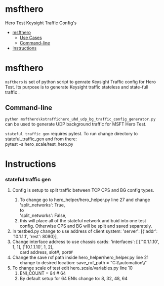# msfthero
Hero Test Keysight Traffic Config's
<Contents>

- [msfthero](#msfthero)
  - [Use Cases](#use-cases)
  - [Command-line](#command-line)
- [Instructions](#instructions)
# msfthero

`msfthero` is set of python script to genrate Keysight Traffic config for Hero Test. Its purpose is to generate Keysight traffic stateless and state-full traffic .

## Command-line
`python msfthero\kstraffichero_uhd_udp_bg_traffic_config_generator.py` can be used to generate UDP background traffic for MSFT Hero Test. 

`stateful traffic gen` requires pytest.  To run change directory to stateful_traffic_gen and from there: 
<br> pytest -s hero_scale/test_hero.py


# Instructions
### stateful traffic gen<br>
<ol>
<li>Config is setup to split traffic between TCP CPS and BG config types.</li>
<ol>
<li>To change go to hero_helper/hero_helper.py
line 27 and change 
 <br> 'split_networks': True, <br> to
<br>  'split_networks': False,</li>
<li> this will place all of the stateful network and buid into one test config.  Otherwise CPS and BG will be split 
and saved separately.</li>
</ol>
<li>In testbed.py change to use address of client system:  'server': [{'addr': '10.1.1.1', 'rest': 8080}],</li>
<li>Change interface address to use chassis cards: 'interfaces': [ ['10.1.1.10', 1, 1], ['10.1.1.10', 1, 2],
<ol>card address, slot#, port#</ol></li>
<li>Change the save rxf path inside hero_helper/hero_helper.py line 21
<ol>change to desired location: save_rxf_path = "C:\\automation\\"</ol></li>
<li>To change scale of test edit hero_scale/variables.py line 10
<ol><li>ENI_COUNT = 64 # 64</li>
<li>By default setup for 64 ENIs change to: 8, 32, 48, 64</li></ol>
</ol>